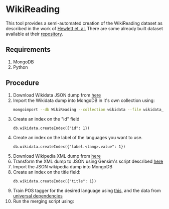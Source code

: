 # WikiReading
This tool provides a semi-automated creation of the WikiReading dataset as described in the work of [Hewlett et. al.](https://arxiv.org/abs/1608.03542) There are some already built dataset available at their [repository](https://github.com/google-research-datasets/wiki-reading).

## Requirements
1. MongoDB
2. Python

## Procedure
1. Download Wikidata JSON dump from [here](https://www.wikidata.org/wiki/Wikidata:Database_download)
2. Import the Wikidata dump into MongoDB in it's own collection using: 
    ```bash
    mongoimport --db WikiReading --collection wikidata --file wikidata_dump.json --jsonArray
    ```
3. Create an index on the "id" field
    ```
    db.wikidata.createIndex({"id": 1})
    ```
4. Create an index on the label of the languages you want to use.
    ```
    db.wikidata.createIndex({"label.<lang>.value": 1})
    ```
5. Download Wikipedia XML dump from [here](https://dumps.wikimedia.org/backup-index.html)
6. Transform the XML dump to JSON using Gensim's script described [here](https://radimrehurek.com/gensim/scripts/segment_wiki.html)
7. Import the JSON wikipedia dump into MongoDB
8. Create an index on the title field:
    ```
    db.wikidata.createIndex({"title": 1})
    ```
8. Train POS tagger for the desired language using [this](https://github.com/bplank/bilstm-aux), and the data from [universal dependencies](http://universaldependencies.org/)
9. Run the merging script using:
    ```
    ```
